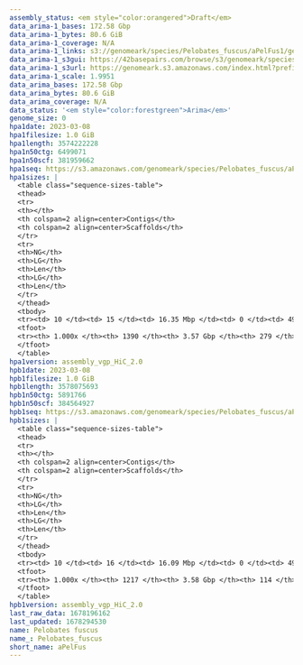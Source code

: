 ```yaml
---
assembly_status: <em style="color:orangered">Draft</em>
data_arima-1_bases: 172.58 Gbp
data_arima-1_bytes: 80.6 GiB
data_arima-1_coverage: N/A
data_arima-1_links: s3://genomeark/species/Pelobates_fuscus/aPelFus1/genomic_data/arima/<br>
data_arima-1_s3gui: https://42basepairs.com/browse/s3/genomeark/species/Pelobates_fuscus/aPelFus1/genomic_data/arima/
data_arima-1_s3url: https://genomeark.s3.amazonaws.com/index.html?prefix=species/Pelobates_fuscus/aPelFus1/genomic_data/arima/
data_arima-1_scale: 1.9951
data_arima_bases: 172.58 Gbp
data_arima_bytes: 80.6 GiB
data_arima_coverage: N/A
data_status: '<em style="color:forestgreen">Arima</em>'
genome_size: 0
hpa1date: 2023-03-08
hpa1filesize: 1.0 GiB
hpa1length: 3574222228
hpa1n50ctg: 6499071
hpa1n50scf: 381959662
hpa1seq: https://s3.amazonaws.com/genomeark/species/Pelobates_fuscus/aPelFus1/assembly_vgp_HiC_2.0/aPelFus1.HiC.hap1.20230308.fasta.gz
hpa1sizes: |
  <table class="sequence-sizes-table">
  <thead>
  <tr>
  <th></th>
  <th colspan=2 align=center>Contigs</th>
  <th colspan=2 align=center>Scaffolds</th>
  </tr>
  <tr>
  <th>NG</th>
  <th>LG</th>
  <th>Len</th>
  <th>LG</th>
  <th>Len</th>
  </tr>
  </thead>
  <tbody>
  <tr><td> 10 </td><td> 15 </td><td> 16.35 Mbp </td><td> 0 </td><td> 493.56 Mbp </td></tr>  <tr><td> 20 </td><td> 40 </td><td> 12.72 Mbp </td><td> 1 </td><td> 445.67 Mbp </td></tr>  <tr><td> 30 </td><td> 72 </td><td> 10.01 Mbp </td><td> 2 </td><td> 421.46 Mbp </td></tr>  <tr><td> 40 </td><td> 112 </td><td> 8.16 Mbp </td><td> 3 </td><td> 385.98 Mbp </td></tr>  <tr style="background-color:#cccccc;"><td> 50 </td><td> 160 </td><td style="background-color:#88ff88;"> 6.50 Mbp </td><td> 4 </td><td style="background-color:#88ff88;"> 381.96 Mbp </td></tr>  <tr><td> 60 </td><td> 224 </td><td> 4.92 Mbp </td><td> 5 </td><td> 310.34 Mbp </td></tr>  <tr><td> 70 </td><td> 309 </td><td> 3.67 Mbp </td><td> 6 </td><td> 183.86 Mbp </td></tr>  <tr><td> 80 </td><td> 422 </td><td> 2.69 Mbp </td><td> 8 </td><td> 170.33 Mbp </td></tr>  <tr><td> 90 </td><td> 592 </td><td> 1.50 Mbp </td><td> 10 </td><td> 143.22 Mbp </td></tr>  <tr><td> 100 </td><td> 1389 </td><td> 1.00 Kbp </td><td> 278 </td><td> 1.00 Kbp </td></tr>  </tbody>
  <tfoot>
  <tr><th> 1.000x </th><th> 1390 </th><th> 3.57 Gbp </th><th> 279 </th><th> 3.57 Gbp </th></tr>
  </tfoot>
  </table>
hpa1version: assembly_vgp_HiC_2.0
hpb1date: 2023-03-08
hpb1filesize: 1.0 GiB
hpb1length: 3578075693
hpb1n50ctg: 5891766
hpb1n50scf: 384564927
hpb1seq: https://s3.amazonaws.com/genomeark/species/Pelobates_fuscus/aPelFus1/assembly_vgp_HiC_2.0/aPelFus1.HiC.hap2.20230308.fasta.gz
hpb1sizes: |
  <table class="sequence-sizes-table">
  <thead>
  <tr>
  <th></th>
  <th colspan=2 align=center>Contigs</th>
  <th colspan=2 align=center>Scaffolds</th>
  </tr>
  <tr>
  <th>NG</th>
  <th>LG</th>
  <th>Len</th>
  <th>LG</th>
  <th>Len</th>
  </tr>
  </thead>
  <tbody>
  <tr><td> 10 </td><td> 16 </td><td> 16.09 Mbp </td><td> 0 </td><td> 496.21 Mbp </td></tr>  <tr><td> 20 </td><td> 41 </td><td> 12.31 Mbp </td><td> 1 </td><td> 435.41 Mbp </td></tr>  <tr><td> 30 </td><td> 74 </td><td> 9.82 Mbp </td><td> 2 </td><td> 426.39 Mbp </td></tr>  <tr><td> 40 </td><td> 116 </td><td> 7.51 Mbp </td><td> 3 </td><td> 385.95 Mbp </td></tr>  <tr style="background-color:#cccccc;"><td> 50 </td><td> 169 </td><td style="background-color:#88ff88;"> 5.89 Mbp </td><td> 4 </td><td style="background-color:#88ff88;"> 384.56 Mbp </td></tr>  <tr><td> 60 </td><td> 237 </td><td> 4.70 Mbp </td><td> 5 </td><td> 310.36 Mbp </td></tr>  <tr><td> 70 </td><td> 323 </td><td> 3.67 Mbp </td><td> 6 </td><td> 183.81 Mbp </td></tr>  <tr><td> 80 </td><td> 437 </td><td> 2.67 Mbp </td><td> 8 </td><td> 173.50 Mbp </td></tr>  <tr><td> 90 </td><td> 611 </td><td> 1.54 Mbp </td><td> 10 </td><td> 142.89 Mbp </td></tr>  <tr><td> 100 </td><td> 1216 </td><td> 1.00 Kbp </td><td> 113 </td><td> 1.00 Kbp </td></tr>  </tbody>
  <tfoot>
  <tr><th> 1.000x </th><th> 1217 </th><th> 3.58 Gbp </th><th> 114 </th><th> 3.58 Gbp </th></tr>
  </tfoot>
  </table>
hpb1version: assembly_vgp_HiC_2.0
last_raw_data: 1678196162
last_updated: 1678294530
name: Pelobates fuscus
name_: Pelobates_fuscus
short_name: aPelFus
---
```

